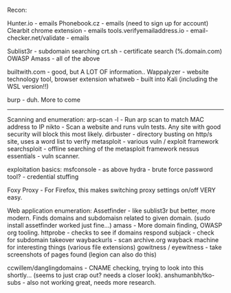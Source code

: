 Recon:

Hunter.io - emails
Phonebook.cz - emails (need to sign up for account)
Clearbit chrome extension - emails
tools.verifyemailaddress.io - 
email-checker.net/validate - emails

Sublist3r - subdomain searching
crt.sh - certificate search (%.domain.com)
OWASP Amass - all of the above

builtwith.com - good, but A LOT OF information..
Wappalyzer - website technology tool, browser extension
whatweb - built into Kali (including the WSL version!!)

burp - duh. More to come

***

Scanning and enumeration:
arp-scan -l - Run arp scan to match MAC address to IP
nikto - Scan a website and runs vuln tests. Any site with good security will block this most likely.
dirbuster - directory busting on http/s site, uses a word list to verify
metasploit - various vuln / exploit framework
searchsploit - offline searching of the metasploit framework
nessus essentials - vuln scanner.

exploitation basics:
msfconsole - as above
hydra - brute force password 
tool? - credential stuffing

Foxy Proxy - For Firefox, this makes switching proxy settings on/off VERY easy.

Web application enumeration:
Assetfinder - like sublist3r but better, more modern. Finds domains and subdomaisn related to given domain. (sudo install assetfinder worked just fine...)
amass - More domain finding, OWASP org tooling.
httprobe - checks to see if domains respond
subjack - check for subdomain takeover
waybackurls - scan archive.org wayback machine for interesting things (various file extensions)
gowitness / eyewitness - take screenshots of pages found (legion can also do this)

ccwillem/danglingdomains - CNAME checking, trying to look into this shortly... (seems to just crap out? needs a closer look).
anshumanbh/tko-subs - also not working great, needs more research.
